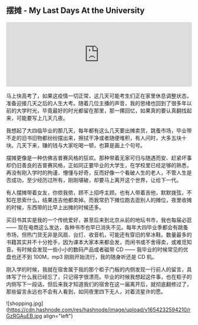 ## 摆摊 - My Last Days At the University

<iframe allow="autoplay *; encrypted-media *; fullscreen *; clipboard-write" frameborder="0" height="175" style="width:100%;max-width:660px;overflow:hidden;background:transparent;" sandbox="allow-forms allow-popups allow-same-origin allow-scripts allow-storage-access-by-user-activation allow-top-navigation-by-user-activation" src="https://embed.podcasts.apple.com/cn/podcast/%E5%BD%93%E4%B8%80%E5%8F%AA%E9%99%8C%E7%94%9F%E7%9A%84%E6%89%8B%E4%BC%B8%E5%90%91%E5%A4%A7%E5%AD%A6%E6%BE%A1%E5%A0%82%E9%87%8C%E7%9A%84%E6%88%91/id1594155052?i=1000564944700"></iframe>

马上快高考了，如果这疫情一切正常，这几天可能考生们正在家里休息调整状态，准备迎接几天之后的人生大考。随着几位主播的声音，我的思绪也回到了很多年以前的大学时光，毕竟最好的时光都留在那里，那一摞回忆，如果真的要认真翻找起来，可能要写上几天几夜。

我想起了大四临毕业的那几天，每年都有这么几天要出摊卖货，跳蚤市场，毕业带不走的旧书旧物都纷纷摆出来，擦拭干净或者随便堆积，有人问时，大多五块十块。几天下来，赚的钱与大家吃喝一顿，也算是画上个句号。

摆摊更像是一种仿佛吉普赛风格的狂欢。那种带着无家可归与随遇而安、赶紧坏事却仍旧善良的吉普赛风格，正如同正要毕业的大学生，在学校里已经足够的熟悉，再没有刚入学时的拘谨、懵懂与好奇，反而好像一个看破人生的老人，不管人生是否成功，至少经历过所有，刚刚堪破，却要马上离开这个世界，让给下一代。

有人摆摊带着女友，你侬我侬，顾不上招呼主顾。也有人带着吉他，默默拨弦，不知在思索什么，结果连吉他都卖掉。而我常扔下摊位跑去逛别人的摊位，夜里收摊的时候，东西带的比早上出摊的时候还多。

买旧书其实是我的一个传统爱好，甚至后来到北京从前的地坛书市，我也每届必逛 —— 现在电商这么发达，各种书市也早已消失不见。每年大四毕业季都会有跳蚤市场，但热门货无非是风扇、台灯、收音机，可能还有穿旧的旱冰鞋。数量最多的书籍其实并不十分抢手，因为课本大家本来都会发，而闲书或不舍得卖，或难觅知音。有时候会发现一些小小的数码产品或者磁带 CD —— 我毕业的时候常见的优盘也还不到 100M，mp3 刚刚开始流行，我的随身听还是 CD 机。

刚入学的时候，我就在宿舍属于我的那个柜子门板的内侧发现一行前人的留言，具体写了什么我已经忘了，只记得字很漂亮。毕业的时候我想起这件事，也在柜子的内侧写下一段话。但后来我才知道我们的宿舍在这一届离开后，就彻底翻修过了，那些留言永远也不会有人看到，如同夜里四下无人，对着流星许的愿。


![shopping.jpg](https://cdn.hashnode.com/res/hashnode/image/upload/v1654232594210/rGzRGAuEB.jpg align="left")
